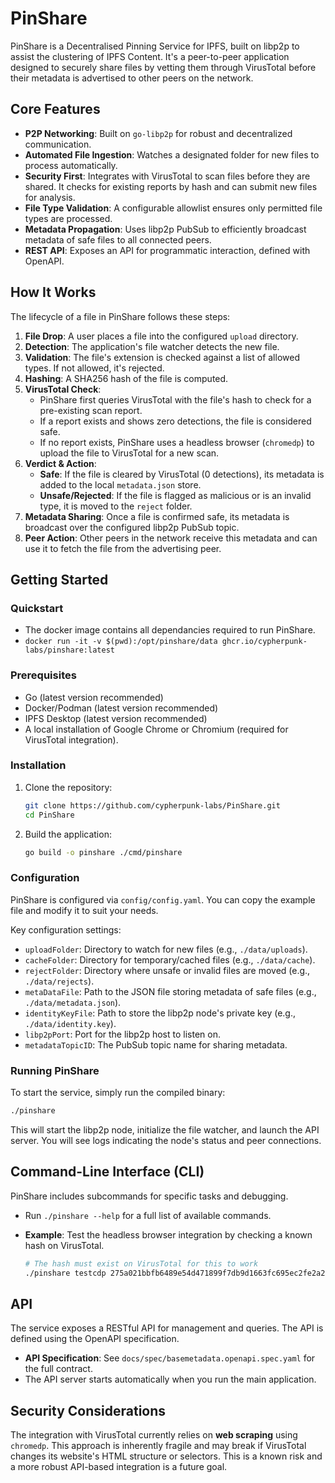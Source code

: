 # PinShare

PinShare is a Decentralised Pinning Service for IPFS, built on libp2p to assist the clustering of IPFS Content. It's a peer-to-peer application designed to securely share files by vetting them through VirusTotal before their metadata is advertised to other peers on the network.

## Core Features

-   **P2P Networking**: Built on `go-libp2p` for robust and decentralized communication.
-   **Automated File Ingestion**: Watches a designated folder for new files to process automatically.
-   **Security First**: Integrates with VirusTotal to scan files before they are shared. It checks for existing reports by hash and can submit new files for analysis.
-   **File Type Validation**: A configurable allowlist ensures only permitted file types are processed.
-   **Metadata Propagation**: Uses libp2p PubSub to efficiently broadcast metadata of safe files to all connected peers.
-   **REST API**: Exposes an API for programmatic interaction, defined with OpenAPI.

## How It Works

The lifecycle of a file in PinShare follows these steps:

1.  **File Drop**: A user places a file into the configured `upload` directory.
2.  **Detection**: The application's file watcher detects the new file.
3.  **Validation**: The file's extension is checked against a list of allowed types. If not allowed, it's rejected.
4.  **Hashing**: A SHA256 hash of the file is computed.
5.  **VirusTotal Check**:
    -   PinShare first queries VirusTotal with the file's hash to check for a pre-existing scan report.
    -   If a report exists and shows zero detections, the file is considered safe.
    -   If no report exists, PinShare uses a headless browser (`chromedp`) to upload the file to VirusTotal for a new scan.
6.  **Verdict & Action**:
    -   **Safe**: If the file is cleared by VirusTotal (0 detections), its metadata is added to the local `metadata.json` store.
    -   **Unsafe/Rejected**: If the file is flagged as malicious or is an invalid type, it is moved to the `reject` folder.
7.  **Metadata Sharing**: Once a file is confirmed safe, its metadata is broadcast over the configured libp2p PubSub topic.
8.  **Peer Action**: Other peers in the network receive this metadata and can use it to fetch the file from the advertising peer.

## Getting Started

### Quickstart

- The docker image contains all dependancies required to run PinShare. 
- `docker run -it -v $(pwd):/opt/pinshare/data ghcr.io/cypherpunk-labs/pinshare:latest`

### Prerequisites

-   Go (latest version recommended)
-   Docker/Podman (latest version recommended)
-   IPFS Desktop (latest version recommended)
-   A local installation of Google Chrome or Chromium (required for VirusTotal integration).

### Installation

1.  Clone the repository:
    ```bash
    git clone https://github.com/cypherpunk-labs/PinShare.git
    cd PinShare
    ```

2.  Build the application:
    ```bash
    go build -o pinshare ./cmd/pinshare
    ```

### Configuration

PinShare is configured via `config/config.yaml`. You can copy the example file and modify it to suit your needs.

Key configuration settings:

-   `uploadFolder`: Directory to watch for new files (e.g., `./data/uploads`).
-   `cacheFolder`: Directory for temporary/cached files (e.g., `./data/cache`).
-   `rejectFolder`: Directory where unsafe or invalid files are moved (e.g., `./data/rejects`).
-   `metaDataFile`: Path to the JSON file storing metadata of safe files (e.g., `./data/metadata.json`).
-   `identityKeyFile`: Path to store the libp2p node's private key (e.g., `./data/identity.key`).
-   `libp2pPort`: Port for the libp2p host to listen on.
-   `metadataTopicID`: The PubSub topic name for sharing metadata.

### Running PinShare

To start the service, simply run the compiled binary:

```bash
./pinshare
```

This will start the libp2p node, initialize the file watcher, and launch the API server. You will see logs indicating the node's status and peer connections.

## Command-Line Interface (CLI)

PinShare includes subcommands for specific tasks and debugging.

-   Run `./pinshare --help` for a full list of available commands.

-   **Example**: Test the headless browser integration by checking a known hash on VirusTotal.
    ```bash
    # The hash must exist on VirusTotal for this to work
    ./pinshare testcdp 275a021bbfb6489e54d471899f7db9d1663fc695ec2fe2a2c4538aabf651fd0f
    ```

## API

The service exposes a RESTful API for management and queries. The API is defined using the OpenAPI specification.

-   **API Specification**: See `docs/spec/basemetadata.openapi.spec.yaml` for the full contract.
-   The API server starts automatically when you run the main application.

## Security Considerations

The integration with VirusTotal currently relies on **web scraping** using `chromedp`. This approach is inherently fragile and may break if VirusTotal changes its website's HTML structure or selectors. This is a known risk and a more robust API-based integration is a future goal.
